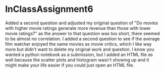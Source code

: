 # InClassAssignment6
Added a second question and adjusted my original question of "Do movies with higher movie ratings generate more revenue than those with lower movie ratings?" as the answer to that question was too short, there seemed to be almost no correlation. I added a second question to see if the average film watcher enjoyed the same movies as movie critics, which I like way more but didn't want to delete my original work and question. I know you wanted a python notebook as a submission, but I added an HTML file as well because the scatter plots and histogram wasn't showing up and it might make your life easier if you could just open an HTML file.
